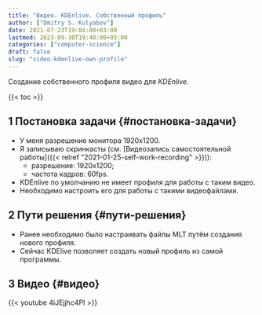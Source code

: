 ```yaml
---
title: "Видео. KDEnlive. Собственный профиль"
author: ["Dmitry S. Kulyabov"]
date: 2021-07-23T19:04:00+03:00
lastmod: 2023-09-30T19:48:00+03:00
categories: ["computer-science"]
draft: false
slug: "video-kdenlive-own-profile"
---
```


Создание собственного профиля видео для _KDEnlive_.

<!--more-->

{{< toc >}}


## <span class="section-num">1</span> Постановка задачи {#постановка-задачи}

-   У меня разрешение монитора 1920x1200.
-   Я записываю скринкасты (см. [Видеозапись самостоятельной работы]({{< relref "2021-01-25-self-work-recording" >}})):
    -   разрешение: 1920x1200;
    -   частота кадров: 60fps.
-   KDEnlive  по умолчанию не имеет профиля для работы с таким видео.
-   Необходимо настроить его для работы с такими видеофайлами.


## <span class="section-num">2</span> Пути решения {#пути-решения}

-   Ранее необходимо было настраивать файлы MLT путём создания нового профиля.
-   Сейчас KDElive позволяет создать новый профиль из самой программы.


## <span class="section-num">3</span> Видео {#видео}

{{< youtube 4iJEjjhc4PI >}}

